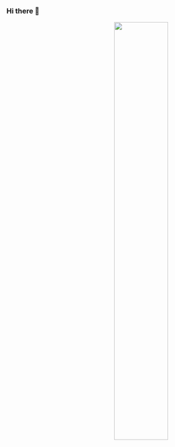 ### Hi there 👋

<a target="_blank" rel="opener" href="https://wakatime.com/@iGalaxy">
    <img src="https://github-readme-stats.vercel.app/api/wakatime?username=Hundeklemmen&border_radius=5px&theme=dark&bg_color=161B22&border_color=161B22&icon_color=58a6ff&show_icons=true&disable_animations=true&custom_title=Weekly%20Stats" style="float: right; width: 50%;">
</a>

